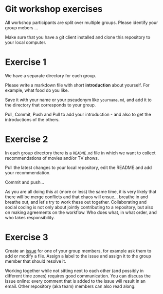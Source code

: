 # Git workshop exercises

All workshop participants are split over multiple groups. Please identify your group mebers ...

Make sure that you have a git client installed and clone this repository to your local computer.

# Exercise 1

We have a separate directory for each group.

Please write a markdown file with short **introduction** about yourself. For example, what food do you like.

Save it with your name or your pseudonym like `yourname.md`, and add it to the directory that corresponds to your group.

Pull, Commit, Push and Pull to add your introduction - and also to get the introductions of the others.

#  Exercise 2

In each group directory there is a `README.md` file in which we want to collect recommendations of movies and/or TV shows.

Pull the latest changes to your local repository, edit the README and add your recommendation.

Commit and push...

As you are all doing this at (more or less) the same time, it is very likely that there will be merge conflicts and that chaos will ensue... breathe in and breathe out, and let's try to work these out together. Collaborating and social coding is not only about jointly contributing to a repository, but also on making agreements on the workflow. Who does what, in what order, and who takes responsibility.

#  Exercise 3

Create an [issue](https://github.com/Donders-Institute/git-workshop/issues) for one of your group members, for example ask them to add or modify a file. Assign a label to the issue and assign it to the group member that should resolve it.

Working together while not sitting next to each other (and possibly in different time zones) requires good communication. You can discuss the issue online: every comment that is added to the issue will result in an email. Other repository (aka team) members can also read along.
